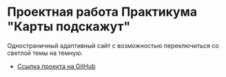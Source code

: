 # Проектная работа Практикума "Карты подскажут"

Одностраничный адаптивный сайт с возможностью переключиться со светлой темы на темную.

* [Ссылка проекта на GitHub](https://annavernadskaya.github.io/karty-podskazhut/index.html)